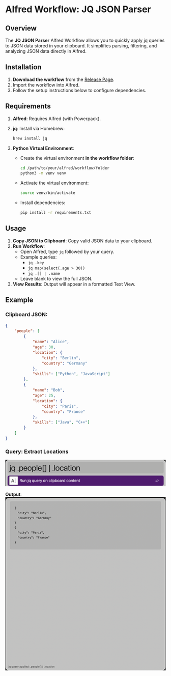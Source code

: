 # Alfred Workflow: JQ JSON Parser

## Overview

The **JQ JSON Parser** Alfred Workflow allows you to quickly apply jq queries to JSON data stored in your clipboard. It simplifies parsing, filtering, and analyzing JSON data directly in Alfred.

## Installation

1. **Download the workflow** from the [Release Page](https://github.com/tihmels/alfred-workflow-jq/releases/tag/0.0.1).
2. Import the workflow into Alfred.
3. Follow the setup instructions below to configure dependencies.

## Requirements

1. **Alfred**: Requires Alfred (with Powerpack).
2. **jq**: Install via Homebrew:

   ```bash
   brew install jq
   ```
3. **Python Virtual Environment**:
   - Create the virtual environment **in the workflow folder**:

     ```bash
     cd /path/to/your/alfred/workflow/folder
     python3 -m venv venv
     ```
   - Activate the virtual environment:

     ```bash
     source venv/bin/activate
     ```
   - Install dependencies:
   
     ```bash
     pip install -r requirements.txt
     ```

## Usage

1. **Copy JSON to Clipboard**: Copy valid JSON data to your clipboard.
2. **Run Workflow**:
   - Open Alfred, type `jq` followed by your query.
   - Example queries:
     - `jq .key`
     - `jq map(select(.age > 30))`
     - `jq .[] | .name`
   - Leave blank to view the full JSON.
3. **View Results**: Output will appear in a formatted Text View.

## Example

### Clipboard JSON:
```json
{
    "people": [
        {
            "name": "Alice",
            "age": 30,
            "location": {
                "city": "Berlin",
                "country": "Germany"
            },
            "skills": ["Python", "JavaScript"]
        },
        {
            "name": "Bob",
            "age": 25,
            "location": {
                "city": "Paris",
                "country": "France"
            },
            "skills": ["Java", "C++"]
        }
    ]
}
```

### Query: Extract Locations
![JQ Query](images/query.png)

**Output**:
![Text View Output](images/output.png)
